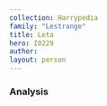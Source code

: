 ```yaml
---
collection: Harrypedia
family: "Lestrange"
title: Leta
hero: I0229
author: 
layout: person
---
```



### Analysis

